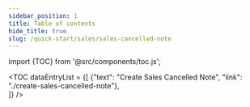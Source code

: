 ```yaml
---
sidebar_position: 1
title: Table of contents
hide_title: true 
slug: /quick-start/sales/sales-cancelled-note 
---
```


import {TOC} from '@src/components/toc.js';

<TOC
dataEntryList = {[
{"text": "Create Sales Cancelled Note", "link": "./create-sales-cancelled-note"},  
]}
/>
